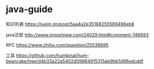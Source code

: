 # java-guide

知识列表
https://juejin.im/post/5aa4a2e35188255589496eb8

java泛型
http://www.importnew.com/24029.html#comment-746693


RPC
https://www.zhihu.com/question/25536695

工具
https://github.com/humbinal/hum-beancake/tree/d4b33a22a5402d09884915315ab9bb1d98edcddf
